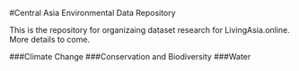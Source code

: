 #Central Asia Environmental Data Repository

This is the repository for organizaing dataset research for LivingAsia.online. More details to come.

###Climate Change
###Conservation and Biodiversity
###Water


